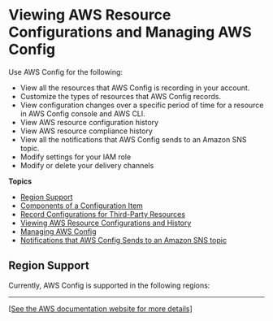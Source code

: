# Viewing AWS Resource Configurations and Managing AWS Config<a name="aws-config-landing-page"></a>

Use AWS Config for the following:
+ View all the resources that AWS Config is recording in your account\.
+ Customize the types of resources that AWS Config records\.
+ View configuration changes over a specific period of time for a resource in AWS Config console and AWS CLI\.
+ View AWS resource configuration history
+ View AWS resource compliance history
+ View all the notifications that AWS Config sends to an Amazon SNS topic\.
+ Modify settings for your IAM role
+ Modify or delete your delivery channels

**Topics**
+ [Region Support](#region-support-config)
+ [Components of a Configuration Item](config-item-table.md)
+ [Record Configurations for Third\-Party Resources](customresources.md)
+ [Viewing AWS Resource Configurations and History](view-manage-resource.md)
+ [Managing AWS Config](manage-config.md)
+ [Notifications that AWS Config Sends to an Amazon SNS topic](notifications-for-AWS-Config.md)

## Region Support<a name="region-support-config"></a>

Currently, AWS Config is supported in the following regions:


****  
[\[See the AWS documentation website for more details\]](http://docs.aws.amazon.com/config/latest/developerguide/aws-config-landing-page.html)